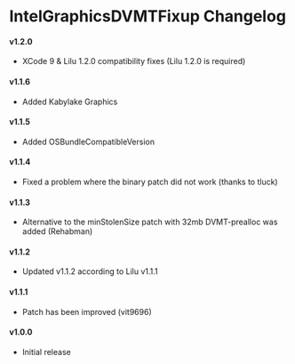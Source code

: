 IntelGraphicsDVMTFixup Changelog
=============================
#### v1.2.0
- XCode 9 & Lilu 1.2.0 compatibility fixes (Lilu 1.2.0 is required)

#### v1.1.6
- Added Kabylake Graphics

#### v1.1.5
- Added OSBundleCompatibleVersion

#### v1.1.4
- Fixed a problem where the binary patch did not work (thanks to tluck)

#### v1.1.3
- Alternative to the minStolenSize patch with 32mb DVMT-prealloc was added (Rehabman)

#### v1.1.2
- Updated v1.1.2 according to Lilu v1.1.1

#### v1.1.1
- Patch has been improved (vit9696)

#### v1.0.0
- Initial release
